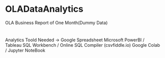 # OLADataAnalytics
OLA Business Report of One Month(Dummy Data)
#
Analytics Toold Needed ->
Google Spreadsheet 
Microsoft PowerBI / Tableau 
SQL Workbench / Online SQL Compiler (csvfiddle.io)
Google Colab / Jupyter NoteBook 

